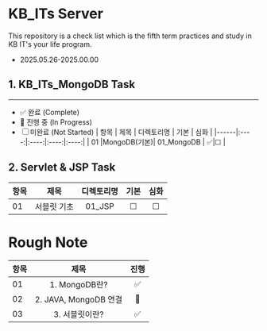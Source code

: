 # KB_ITs Server

This repository is a check list which is the fifth term practices and study in KB IT's your life program.
- 2025.05.26-2025.00.00

## 1. KB_ITs_MongoDB Task
---
- ✅ 완료 (Complete)
- 🔄 진행 중 (In Progress)
- ☐ 미완료 (Not Started)
| 항목 |  제목  | 디렉토리명 | 기본 | 심화 |
|------|:----:|:----:|:----:|:----:|
| 01 |MongoDB(기본)| 01_MongoDB | ✅|☐ |


## 2. Servlet & JSP Task
| 항목 |  제목  | 디렉토리명 | 기본 | 심화 |
|------|:----:|:----:|:----:|:----:|
| 01 |서블릿 기초| 01_JSP | ☐|☐ |


# Rough Note
| 항목 |  제목  | 진행 |
|------|:----:|:----:|
| 01 | 1. MongoDB란? | ✅ |
| 02 | 2. JAVA, MongoDB 연결 | 🔄 |
| 03 | 3. 서블릿이란? | ✅ |

